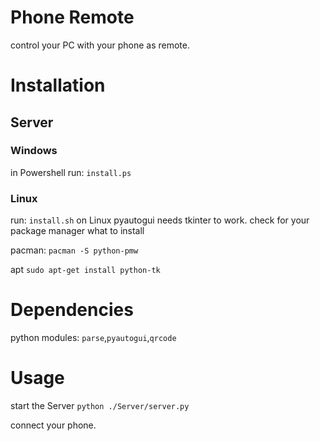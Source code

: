 # Phone Remote
control your PC with your phone as remote.


# Installation

## Server

### Windows
in Powershell run:
`install.ps`

### Linux
run:
`install.sh`
on Linux pyautogui needs tkinter to work.
check for your package manager what to install

pacman:
`pacman -S python-pmw`

apt
`sudo apt-get install python-tk`

# Dependencies
python modules:
`parse`,`pyautogui`,`qrcode`

# Usage
start the Server 
`python ./Server/server.py`

connect your phone.


